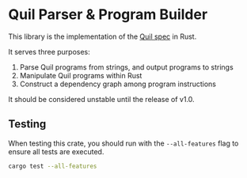 # Quil Parser & Program Builder

This library is the implementation of the [Quil spec](https://github.com/quil-lang/quil) in Rust.

It serves three purposes:

1. Parse Quil programs from strings, and output programs to strings
2. Manipulate Quil programs within Rust
3. Construct a dependency graph among program instructions

It should be considered unstable until the release of v1.0.

## Testing

When testing this crate, you should run with the `--all-features` flag to ensure all tests are executed.

```sh
cargo test --all-features
```
